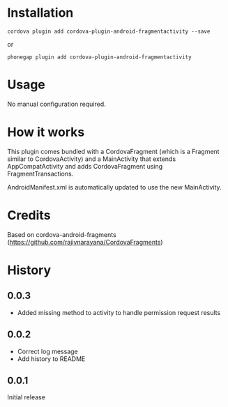 # Installation
```
cordova plugin add cordova-plugin-android-fragmentactivity --save
```

or

```
phonegap plugin add cordova-plugin-android-fragmentactivity
```

# Usage
No manual configuration required.

# How it works
This plugin comes bundled with a CordovaFragment (which is a Fragment similar to CordovaActivity) and a MainActivity that extends AppCompatActivity and adds CordovaFragment using FragmentTransactions.

AndroidManifest.xml is automatically updated to use the new MainActivity.

# Credits
Based on cordova-android-fragments (https://github.com/rajivnarayana/CordovaFragments)

# History
## 0.0.3
- Added missing method to activity to handle permission request results

## 0.0.2
- Correct log message
- Add history to README

## 0.0.1
Initial release
